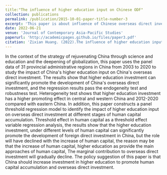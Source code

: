 ```yaml
---
title:"The influence of higher education input on Chinese ODF"
collection: publications
permalink: /publication/2015-10-01-paper-title-number-3
excerpt: 'This paper is about influence of Chinese overseas direct investment.'
date: 2022-06-21
venue: 'Journal of Contemporary Asia-Pacific Studies'
paperurl: 'http://academicpages.github.io/files/paper3.pdf'
citation: 'Zixian Huang. (2022).The influence of higher education input on China's ODF.'
---
```


In the context of the strategy of rejuvenating China through science and education and the deepening of globalization, this paper uses the panel data of 31 provincial administrative regions in China from 2003 to 2020 to study the impact of China's higher education input on China's overseas direct investment. The results show that higher education investment can significantly promote the development of China's overseas direct investment, and the regression results pass the endogeneity test and robustness test. Heterogeneity test shows that higher education investment has a higher promoting effect in central and western China and 2012-2020 compared with eastern China. In addition, this paper constructs a panel threshold regression model to identify the impact of higher education input on overseas direct investment at different stages of human capital accumulation. Threshold effect in human capital as a threshold effect variable regression analysis, the results show that the higher education investment, under different levels of human capital can significantly promote the development of foreign direct investment in China, but the role will have declined with the increase of human capital, the reason may be that the increase of human capital, higher education as provide the main approaches of human capital, The marginal contribution to overseas direct investment will gradually decline. The policy suggestion of this paper is that China should increase investment in higher education to promote human capital accumulation and overseas direct investment.
